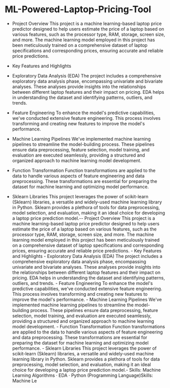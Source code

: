 # ML-Powered-Laptop-Pricing-Tool


- Project Overview
This project is a machine learning-based laptop price predictor designed to help users estimate the price of a laptop based on various features, such as the processor type, RAM, storage, screen size, and more. The machine learning model employed in this project has been meticulously trained on a comprehensive dataset of laptop specifications and corresponding prices, ensuring accurate and reliable price predictions.

- Key Features and Highlights
- Exploratory Data Analysis (EDA)
The project includes a comprehensive exploratory data analysis phase, encompassing univariate and bivariate analyses. These analyses provide insights into the relationships between different laptop features and their impact on pricing. EDA helps in understanding the dataset and identifying patterns, outliers, and trends.

- Feature Engineering
To enhance the model's predictive capabilities, we've conducted extensive feature engineering. This process involves transforming and creating new features to improve the model's performance. 

- Machine Learning Pipelines
We've implemented machine learning pipelines to streamline the model-building process. These pipelines ensure data preprocessing, feature selection, model training, and evaluation are executed seamlessly, providing a structured and organized approach to machine learning model development.

- Function Transformation
Function transformations are applied to the data to handle various aspects of feature engineering and data preprocessing. These transformations are essential for preparing the dataset for machine learning and optimizing model performance.

- Sklearn Libraries
This project leverages the power of scikit-learn (Sklearn) libraries, a versatile and widely-used machine learning library in Python. Sklearn provides a plethora of tools for data preprocessing, model selection, and evaluation, making it an ideal choice for developing a laptop price prediction model.-- Project Overview This project is a machine learning-based laptop price predictor designed to help users estimate the price of a laptop based on various features, such as the processor type, RAM, storage, screen size, and more. The machine learning model employed in this project has been meticulously trained on a comprehensive dataset of laptop specifications and corresponding prices, ensuring accurate and reliable price predictions. - Key Features and Highlights - Exploratory Data Analysis (EDA) The project includes a comprehensive exploratory data analysis phase, encompassing univariate and bivariate analyses. These analyses provide insights into the relationships between different laptop features and their impact on pricing. EDA helps in understanding the dataset and identifying patterns, outliers, and trends. - Feature Engineering To enhance the model's predictive capabilities, we've conducted extensive feature engineering. This process involves transforming and creating new features to improve the model's performance. - Machine Learning Pipelines We've implemented machine learning pipelines to streamline the model-building process. These pipelines ensure data preprocessing, feature selection, model training, and evaluation are executed seamlessly, providing a structured and organized approach to machine learning model development. - Function Transformation Function transformations are applied to the data to handle various aspects of feature engineering and data preprocessing. These transformations are essential for preparing the dataset for machine learning and optimizing model performance. - Sklearn Libraries This project leverages the power of scikit-learn (Sklearn) libraries, a versatile and widely-used machine learning library in Python. Sklearn provides a plethora of tools for data preprocessing, model selection, and evaluation, making it an ideal choice for developing a laptop price prediction model.-
Skills: Machine Learning Algorithms · EDA · Python (Programming Language)Skills: Machine Le
